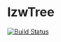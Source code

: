 # lzwTree

[![Build Status](https://travis-ci.org/ViktorSimko/lzwTree.svg?branch=master)](https://travis-ci.org/ViktorSimko/lzwTree)
